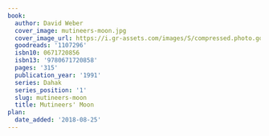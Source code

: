 ```yaml
---
book:
  author: David Weber
  cover_image: mutineers-moon.jpg
  cover_image_url: https://i.gr-assets.com/images/S/compressed.photo.goodreads.com/books/1334080031l/1107296._SY160_.jpg
  goodreads: '1107296'
  isbn10: 0671720856
  isbn13: '9780671720858'
  pages: '315'
  publication_year: '1991'
  series: Dahak
  series_position: '1'
  slug: mutineers-moon
  title: Mutineers' Moon
plan:
  date_added: '2018-08-25'
---
```

